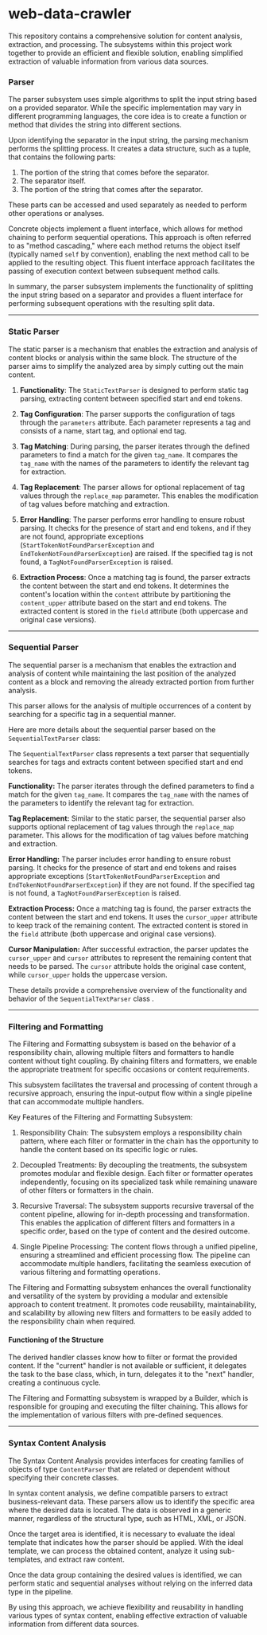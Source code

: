# web-data-crawler

This repository contains a comprehensive solution for content analysis, extraction, and processing. The subsystems within this project work together to provide an efficient and flexible solution, enabling simplified extraction of valuable information from various data sources.


### Parser

The parser subsystem uses simple algorithms to split the input string based on a provided separator. While the specific implementation may vary in different programming languages, the core idea is to create a function or method that divides the string into different sections.

Upon identifying the separator in the input string, the parsing mechanism performs the splitting process. It creates a data structure, such as a tuple, that contains the following parts:

1. The portion of the string that comes before the separator.
2. The separator itself.
3. The portion of the string that comes after the separator.

These parts can be accessed and used separately as needed to perform other operations or analyses.

Concrete objects implement a fluent interface, which allows for method chaining to perform sequential operations. This approach is often referred to as "method cascading," where each method returns the object itself (typically named `self` by convention), enabling the next method call to be applied to the resulting object. This fluent interface approach facilitates the passing of execution context between subsequent method calls.

In summary, the parser subsystem implements the functionality of splitting the input string based on a separator and provides a fluent interface for performing subsequent operations with the resulting split data.

---
### Static Parser
The static parser is a mechanism that enables the extraction and analysis of content blocks or analysis within the same block. The structure of the parser aims to simplify the analyzed area by simply cutting out the main content.


1. **Functionality**: The `StaticTextParser` is designed to perform static tag parsing, extracting content between specified start and end tokens.

2. **Tag Configuration**: The parser supports the configuration of tags through the `parameters` attribute. Each parameter represents a tag and consists of a name, start tag, and optional end tag.

3. **Tag Matching**: During parsing, the parser iterates through the defined parameters to find a match for the given `tag_name`. It compares the `tag_name` with the names of the parameters to identify the relevant tag for extraction.

4. **Tag Replacement**: The parser allows for optional replacement of tag values through the `replace_map` parameter. This enables the modification of tag values before matching and extraction.

5. **Error Handling**: The parser performs error handling to ensure robust parsing. It checks for the presence of start and end tokens, and if they are not found, appropriate exceptions (`StartTokenNotFoundParserException` and `EndTokenNotFoundParserException`) are raised. If the specified tag is not found, a `TagNotFoundParserException` is raised.

6. **Extraction Process**: Once a matching tag is found, the parser extracts the content between the start and end tokens. It determines the content's location within the `content` attribute by partitioning the `content_upper` attribute based on the start and end tokens. The extracted content is stored in the `field` attribute (both uppercase and original case versions).

---
### Sequential Parser

The sequential parser is a mechanism that enables the extraction and analysis of content while maintaining the last position of the analyzed content as a block and removing the already extracted portion from further analysis.

This parser allows for the analysis of multiple occurrences of a content by searching for a specific tag in a sequential manner.

Here are more details about the sequential parser based on the `SequentialTextParser` class:

The `SequentialTextParser` class represents a text parser that sequentially searches for tags and extracts content between specified start and end tokens.

**Functionality:** The parser iterates through the defined parameters to find a match for the given `tag_name`. It compares the `tag_name` with the names of the parameters to identify the relevant tag for extraction.

**Tag Replacement:** Similar to the static parser, the sequential parser also supports optional replacement of tag values through the `replace_map` parameter. This allows for the modification of tag values before matching and extraction.

**Error Handling:** The parser includes error handling to ensure robust parsing. It checks for the presence of start and end tokens and raises appropriate exceptions (`StartTokenNotFoundParserException` and `EndTokenNotFoundParserException`) if they are not found. If the specified tag is not found, a `TagNotFoundParserException` is raised.

**Extraction Process:** Once a matching tag is found, the parser extracts the content between the start and end tokens. It uses the `cursor_upper` attribute to keep track of the remaining content. The extracted content is stored in the `field` attribute (both uppercase and original case versions).

**Cursor Manipulation:** After successful extraction, the parser updates the `cursor_upper` and `cursor` attributes to represent the remaining content that needs to be parsed. The `cursor` attribute holds the original case content, while `cursor_upper` holds the uppercase version.

These details provide a comprehensive overview of the functionality and behavior of the `SequentialTextParser` class .


---
### Filtering and Formatting

The Filtering and Formatting subsystem is based on the behavior of a responsibility chain, allowing multiple filters and formatters to handle content without tight coupling. By chaining filters and formatters, we enable the appropriate treatment for specific occasions or content requirements.

This subsystem facilitates the traversal and processing of content through a recursive approach, ensuring the input-output flow within a single pipeline that can accommodate multiple handlers.

Key Features of the Filtering and Formatting Subsystem:

1. Responsibility Chain: The subsystem employs a responsibility chain pattern, where each filter or formatter in the chain has the opportunity to handle the content based on its specific logic or rules.

2. Decoupled Treatments: By decoupling the treatments, the subsystem promotes modular and flexible design. Each filter or formatter operates independently, focusing on its specialized task while remaining unaware of other filters or formatters in the chain.

3. Recursive Traversal: The subsystem supports recursive traversal of the content pipeline, allowing for in-depth processing and transformation. This enables the application of different filters and formatters in a specific order, based on the type of content and the desired outcome.

4. Single Pipeline Processing: The content flows through a unified pipeline, ensuring a streamlined and efficient processing flow. The pipeline can accommodate multiple handlers, facilitating the seamless execution of various filtering and formatting operations.

The Filtering and Formatting subsystem enhances the overall functionality and versatility of the system by providing a modular and extensible approach to content treatment. It promotes code reusability, maintainability, and scalability by allowing new filters and formatters to be easily added to the responsibility chain when required.


#### Functioning of the Structure
The derived handler classes know how to filter or format the provided content. If the "current" handler is not available or sufficient, it delegates the task to the base class, which, in turn, delegates it to the "next" handler, creating a continuous cycle.

The Filtering and Formatting subsystem is wrapped by a Builder, which is responsible for grouping and executing the filter chaining. This allows for the implementation of various filters with pre-defined sequences.

---
### Syntax Content Analysis

The Syntax Content Analysis provides interfaces for creating families of objects of type `ContentParser` that are related or dependent without specifying their concrete classes.

In syntax content analysis, we define compatible parsers to extract business-relevant data. These parsers allow us to identify the specific area where the desired data is located. The data is observed in a generic manner, regardless of the structural type, such as HTML, XML, or JSON.

Once the target area is identified, it is necessary to evaluate the ideal template that indicates how the parser should be applied. With the ideal template, we can process the obtained content, analyze it using sub-templates, and extract raw content.

Once the data group containing the desired values is identified, we can perform static and sequential analyses without relying on the inferred data type in the pipeline.

By using this approach, we achieve flexibility and reusability in handling various types of syntax content, enabling effective extraction of valuable information from different data sources.
